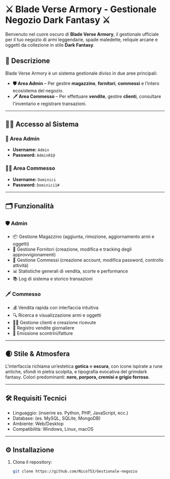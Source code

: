 # ⚔️ Blade Verse Armory - Gestionale Negozio Dark Fantasy ⚔️

Benvenuto nel cuore oscuro di **Blade Verse Armory**, il gestionale ufficiale per il tuo negozio di armi leggendarie, spade maledette, reliquie arcane e oggetti da collezione in stile **Dark Fantasy**.

## 🏰 Descrizione

Blade Verse Armory è un sistema gestionale diviso in due aree principali:

- **🛡️ Area Admin** – Per gestire **magazzino**, **fornitori**, **commessi** e l’intero ecosistema del negozio.
- **🗡️ Area Commesso** – Per effettuare **vendite**, gestire **clienti**, consultare l'inventario e registrare transazioni.

---

## 🧙‍♂️ Accesso al Sistema

### 🔐 Area Admin
- **Username:** `Admin`
- **Password:** `Admin01@`

### 🧝‍♂️ Area Commesso
- **Username:** `Dominici`
- **Password:** `Dominici1#`

---

## 🗂️ Funzionalità

### 🛡️ Admin
- 📦 Gestione Magazzino (aggiunta, rimozione, aggiornamento armi e oggetti)
- 🤝 Gestione Fornitori (creazione, modifica e tracking degli approvvigionamenti)
- 🧾 Gestione Commessi (creazione account, modifica password, controllo attività)
- 📊 Statistiche generali di vendita, scorte e performance
- 📚 Log di sistema e storico transazioni

### 🗡️ Commesso
- 💰 Vendita rapida con interfaccia intuitiva
- 🔍 Ricerca e visualizzazione armi e oggetti
- 🧑‍💼 Gestione clienti e creazione ricevute
- 📝 Registro vendite giornaliere
- 🧾 Emissione scontrini/fatture

---

## 🌒 Stile & Atmosfera

L'interfaccia richiama un’estetica **gotica** e **oscura**, con icone ispirate a rune antiche, sfondi in pietra scolpita, e tipografia evocativa del grimdark fantasy. Colori predominanti: **nero, porpora, cremisi e grigio ferroso**.

---

## 🛠️ Requisiti Tecnici

- Linguaggio: (inserire es. Python, PHP, JavaScript, ecc.)
- Database: (es. MySQL, SQLite, MongoDB)
- Ambiente: Web/Desktop
- Compatibilità: Windows, Linux, macOS

---

## ⚙️ Installazione

1. Clona il repository:
   ```bash
   git clone https://github.com/Nico753/Gestionale-negozio
